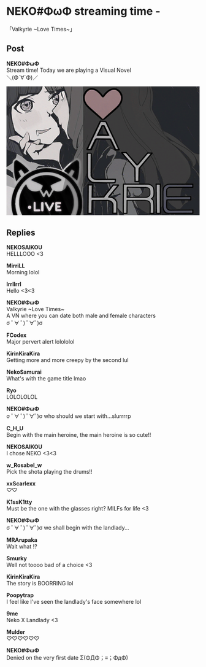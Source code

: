 # NEKO#ΦωΦ streaming time -
「Valkyrie ~Love Times~」
## Post
**NEKO#ΦωΦ**<br>
Stream time! Today we are playing a Visual Novel <br>
＼(Φˋ∀ˊΦ)／




![n1201.png](./attachments/n1201.png)
## Replies
**NEKOSAIKOU**<br>
HELLLOOO <3

**MirriLL**<br>
Morning lolol

**lrrllrrl**<br>
Hello <3<3

**NEKO#ΦωΦ**<br>
Valkyrie ~Love Times~<br>
A VN where you can date both male and female characters <br>
σ ﾟ∀ ﾟ) ﾟ∀ﾟ)σ

**FCodex**<br>
Major pervert alert lolololol

**KirinKiraKira**<br>
Getting more and more creepy by the second lul

**NekoSamurai**<br>
What's with the game title lmao

**Ryo**<br>
LOLOLOLOL

**NEKO#ΦωΦ**<br>
σ ﾟ∀ ﾟ) ﾟ∀ﾟ)σ who should we start with...slurrrrp

**C_H_U**<br>
Begin with the main heroine, the main heroine is so cute!!

**NEKOSAIKOU**<br>
I chose NEKO <3<3

**w_Rosabel_w**<br>
Pick the shota playing the drums!!

**xxScarlexx**<br>
♡♡

**K1ssK1tty**<br>
Must be the one with the glasses right? MILFs for life <3

**NEKO#ΦωΦ**<br>
σ ﾟ∀ ﾟ) ﾟ∀ﾟ)σ  we shall begin with the landlady...

**MRArupaka**<br>
Wait what !?

**Smurky**<br>
Well not toooo bad of a choice <3

**KirinKiraKira**<br>
The story is BOORRING lol

**Poopytrap**<br>
I feel like I've seen the landlady's face somewhere lol

**9me**<br>
Neko X Landlady <3

**Mulder**<br>
♡♡♡♡♡♡

**NEKO#ΦωΦ**<br>
Denied on the very first date  Σ(ΦДΦ；≡；ΦдΦ)


